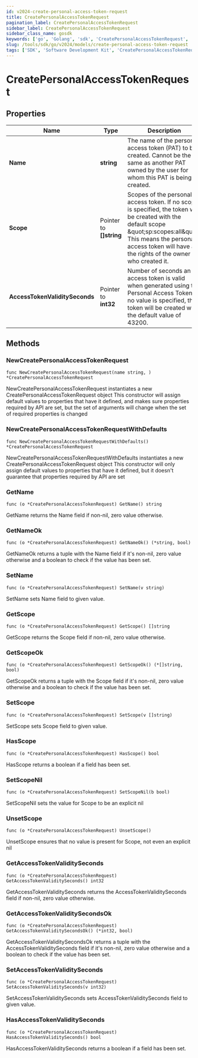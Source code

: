 ```yaml
---
id: v2024-create-personal-access-token-request
title: CreatePersonalAccessTokenRequest
pagination_label: CreatePersonalAccessTokenRequest
sidebar_label: CreatePersonalAccessTokenRequest
sidebar_class_name: gosdk
keywords: ['go', 'Golang', 'sdk', 'CreatePersonalAccessTokenRequest', 'V2024CreatePersonalAccessTokenRequest'] 
slug: /tools/sdk/go/v2024/models/create-personal-access-token-request
tags: ['SDK', 'Software Development Kit', 'CreatePersonalAccessTokenRequest', 'V2024CreatePersonalAccessTokenRequest']
---
```


# CreatePersonalAccessTokenRequest

## Properties

Name | Type | Description | Notes
------------ | ------------- | ------------- | -------------
**Name** | **string** | The name of the personal access token (PAT) to be created. Cannot be the same as another PAT owned by the user for whom this PAT is being created. | 
**Scope** | Pointer to **[]string** | Scopes of the personal  access token. If no scope is specified, the token will be created with the default scope \&quot;sp:scopes:all\&quot;. This means the personal access token will have all the rights of the owner who created it. | [optional] 
**AccessTokenValiditySeconds** | Pointer to **int32** | Number of seconds an access token is valid when generated using this Personal Access Token. If no value is specified, the token will be created with the default value of 43200. | [optional] 

## Methods

### NewCreatePersonalAccessTokenRequest

`func NewCreatePersonalAccessTokenRequest(name string, ) *CreatePersonalAccessTokenRequest`

NewCreatePersonalAccessTokenRequest instantiates a new CreatePersonalAccessTokenRequest object
This constructor will assign default values to properties that have it defined,
and makes sure properties required by API are set, but the set of arguments
will change when the set of required properties is changed

### NewCreatePersonalAccessTokenRequestWithDefaults

`func NewCreatePersonalAccessTokenRequestWithDefaults() *CreatePersonalAccessTokenRequest`

NewCreatePersonalAccessTokenRequestWithDefaults instantiates a new CreatePersonalAccessTokenRequest object
This constructor will only assign default values to properties that have it defined,
but it doesn't guarantee that properties required by API are set

### GetName

`func (o *CreatePersonalAccessTokenRequest) GetName() string`

GetName returns the Name field if non-nil, zero value otherwise.

### GetNameOk

`func (o *CreatePersonalAccessTokenRequest) GetNameOk() (*string, bool)`

GetNameOk returns a tuple with the Name field if it's non-nil, zero value otherwise
and a boolean to check if the value has been set.

### SetName

`func (o *CreatePersonalAccessTokenRequest) SetName(v string)`

SetName sets Name field to given value.


### GetScope

`func (o *CreatePersonalAccessTokenRequest) GetScope() []string`

GetScope returns the Scope field if non-nil, zero value otherwise.

### GetScopeOk

`func (o *CreatePersonalAccessTokenRequest) GetScopeOk() (*[]string, bool)`

GetScopeOk returns a tuple with the Scope field if it's non-nil, zero value otherwise
and a boolean to check if the value has been set.

### SetScope

`func (o *CreatePersonalAccessTokenRequest) SetScope(v []string)`

SetScope sets Scope field to given value.

### HasScope

`func (o *CreatePersonalAccessTokenRequest) HasScope() bool`

HasScope returns a boolean if a field has been set.

### SetScopeNil

`func (o *CreatePersonalAccessTokenRequest) SetScopeNil(b bool)`

 SetScopeNil sets the value for Scope to be an explicit nil

### UnsetScope
`func (o *CreatePersonalAccessTokenRequest) UnsetScope()`

UnsetScope ensures that no value is present for Scope, not even an explicit nil
### GetAccessTokenValiditySeconds

`func (o *CreatePersonalAccessTokenRequest) GetAccessTokenValiditySeconds() int32`

GetAccessTokenValiditySeconds returns the AccessTokenValiditySeconds field if non-nil, zero value otherwise.

### GetAccessTokenValiditySecondsOk

`func (o *CreatePersonalAccessTokenRequest) GetAccessTokenValiditySecondsOk() (*int32, bool)`

GetAccessTokenValiditySecondsOk returns a tuple with the AccessTokenValiditySeconds field if it's non-nil, zero value otherwise
and a boolean to check if the value has been set.

### SetAccessTokenValiditySeconds

`func (o *CreatePersonalAccessTokenRequest) SetAccessTokenValiditySeconds(v int32)`

SetAccessTokenValiditySeconds sets AccessTokenValiditySeconds field to given value.

### HasAccessTokenValiditySeconds

`func (o *CreatePersonalAccessTokenRequest) HasAccessTokenValiditySeconds() bool`

HasAccessTokenValiditySeconds returns a boolean if a field has been set.


